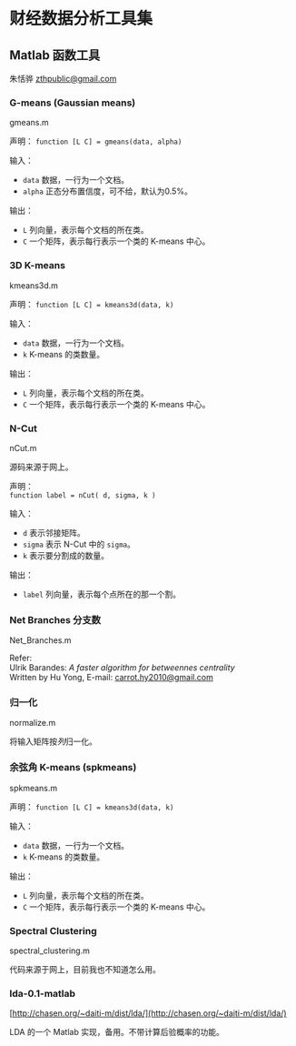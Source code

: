 # 财经数据分析工具集
## Matlab 函数工具
朱恬骅 [zthpublic@gmail.com](mailto:zthpublic@gmail.com)

### G-means (Gaussian means)
gmeans.m

声明：
`function [L C] = gmeans(data, alpha)`

输入：

- `data` 数据，一行为一个文档。
- `alpha` 正态分布置信度，可不给，默认为0.5%。

输出：

- `L` 列向量，表示每个文档的所在类。
- `C` 一个矩阵，表示每行表示一个类的 K-means 中心。

### 3D K-means
kmeans3d.m

声明：
`function [L C] = kmeans3d(data, k)`

输入：

- `data` 数据，一行为一个文档。
- `k` K-means 的类数量。

输出：

- `L` 列向量，表示每个文档的所在类。
- `C` 一个矩阵，表示每行表示一个类的 K-means 中心。

### N-Cut
nCut.m   

源码来源于网上。

声明：  
`function label = nCut( d, sigma, k )`

输入：

- `d` 表示邻接矩阵。   
- `sigma` 表示 N-Cut 中的 `sigma`。  
- `k` 表示要分割成的数量。

输出：

- `label` 列向量，表示每个点所在的那一个割。

### Net Branches 分支数
Net_Branches.m

Refer:   
Ulrik Barandes: *A faster algorithm for betweennes centrality*    
Written by Hu Yong, E-mail: carrot.hy2010@gmail.com   


### 归一化
normalize.m  

将输入矩阵按*列*归一化。

### 余弦角 K-means (spkmeans)
spkmeans.m


声明：
`function [L C] = kmeans3d(data, k)`

输入：

- `data` 数据，一行为一个文档。
- `k` K-means 的类数量。

输出：

- `L` 列向量，表示每个文档的所在类。
- `C` 一个矩阵，表示每行表示一个类的 K-means 中心。


### Spectral Clustering
spectral_clustering.m

代码来源于网上，目前我也不知道怎么用。

### lda-0.1-matlab
[http://chasen.org/~daiti-m/dist/lda/](http://chasen.org/~daiti-m/dist/lda/)

LDA 的一个 Matlab 实现，备用。不带计算后验概率的功能。